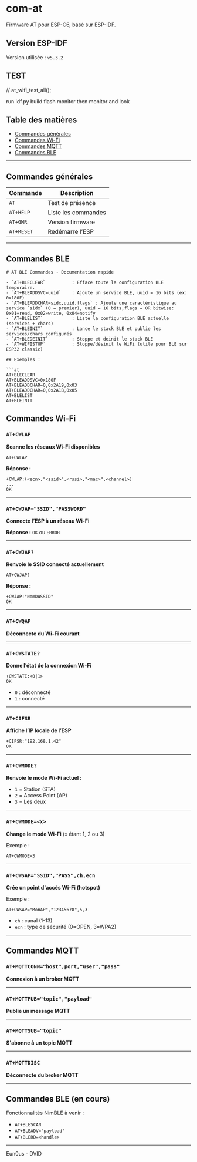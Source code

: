 # com-at

Firmware AT pour ESP-C6, basé sur ESP-IDF.

## Version ESP-IDF

Version utilisée : `v5.3.2`

## TEST

// at_wifi_test_all();

run idf.py build flash monitor
then monitor and look

## Table des matières

* [Commandes générales](#commandes-générales)
* [Commandes Wi-Fi](#commandes-wi-fi)
* [Commandes MQTT](#commandes-mqtt)
* [Commandes BLE](#commandes-ble)

---

## Commandes générales

| Commande   | Description         |
| ---------- | ------------------- |
| `AT`       | Test de présence    |
| `AT+HELP`  | Liste les commandes |
| `AT+GMR`   | Version firmware    |
| `AT+RESET` | Redémarre l’ESP     |

---

## Commandes BLE

```plaintext
# AT BLE Commandes - Documentation rapide

- `AT+BLECLEAR`          : Efface toute la configuration BLE temporaire.
- `AT+BLEADDSVC=uuid`    : Ajoute un service BLE, uuid = 16 bits (ex: 0x180F)
- `AT+BLEADDCHAR=sidx,uuid,flags` : Ajoute une caractéristique au service `sidx` (0 = premier), uuid = 16 bits,flags = OR bitwise: 0x01=read, 0x02=write, 0x04=notify
- `AT+BLELIST`           : Liste la configuration BLE actuelle (services + chars)
- `AT+BLEINIT`           : Lance le stack BLE et publie les services/chars configurés
- `AT+BLEDEINIT`         : Stoppe et deinit le stack BLE
- `AT+WIFISTOP`          : Stoppe/désinit le WiFi (utile pour BLE sur ESP32 classic)

## Exemples :

```at
AT+BLECLEAR
AT+BLEADDSVC=0x180F
AT+BLEADDCHAR=0,0x2A19,0x03
AT+BLEADDCHAR=0,0x2A1B,0x05
AT+BLELIST
AT+BLEINIT

```

## Commandes Wi-Fi

### `AT+CWLAP`

**Scanne les réseaux Wi-Fi disponibles**

```
AT+CWLAP
```

**Réponse :**

```
+CWLAP:(<ecn>,"<ssid>",<rssi>,"<mac>",<channel>)
...
OK
```

---

### `AT+CWJAP="SSID","PASSWORD"`

**Connecte l’ESP à un réseau Wi-Fi**

**Réponse :** `OK` ou `ERROR`

---

### `AT+CWJAP?`

**Renvoie le SSID connecté actuellement**

```
AT+CWJAP?
```

**Réponse :**

```
+CWJAP:"NomDuSSID"
OK
```

---

### `AT+CWQAP`

**Déconnecte du Wi-Fi courant**

---

### `AT+CWSTATE?`

**Donne l’état de la connexion Wi-Fi**

```
+CWSTATE:<0|1>
OK
```

* `0` : déconnecté
* `1` : connecté

---

### `AT+CIFSR`

**Affiche l’IP locale de l’ESP**

```
+CIFSR:"192.168.1.42"
OK
```

---

### `AT+CWMODE?`

**Renvoie le mode Wi-Fi actuel :**

* `1` = Station (STA)
* `2` = Access Point (AP)
* `3` = Les deux

---

### `AT+CWMODE=<x>`

**Change le mode Wi-Fi** (`x` étant 1, 2 ou 3)

Exemple :

```
AT+CWMODE=3
```

---

### `AT+CWSAP="SSID","PASS",ch,ecn`

**Crée un point d'accès Wi-Fi (hotspot)**

Exemple :

```
AT+CWSAP="MonAP","12345678",5,3
```

* `ch` : canal (1-13)
* `ecn` : type de sécurité (0=OPEN, 3=WPA2)

---

## Commandes MQTT

### `AT+MQTTCONN="host",port,"user","pass"`

**Connexion à un broker MQTT**

---

### `AT+MQTTPUB="topic","payload"`

**Publie un message MQTT**

---

### `AT+MQTTSUB="topic"`

**S'abonne à un topic MQTT**

---

### `AT+MQTTDISC`

**Déconnecte du broker MQTT**

---

## Commandes BLE (en cours)

Fonctionnalités NimBLE à venir :

* `AT+BLESCAN`
* `AT+BLEADV="payload"`
* `AT+BLERD=<handle>`

---

Eun0us - DVID
